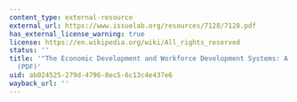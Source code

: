 ```yaml
---
content_type: external-resource
external_url: https://www.issuelab.org/resources/7128/7128.pdf
has_external_license_warning: true
license: https://en.wikipedia.org/wiki/All_rights_reserved
status: ''
title: '"The Economic Development and Workforce Development Systems: A Briefing Paper."
  (PDF)'
uid: ab024525-279d-4796-8ec5-6c13c4e437e6
wayback_url: ''
---
```

